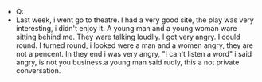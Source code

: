 - Q:
- Last week, i went go to theatre. I had a very good site, the play was very interesting,  i didn't enjoy it. A young man and a young woman ware sitting behind me. They ware talking loudlly. I got very angry. I could round. I turned round, i looked were a man and a women angry, they are not a pencent. In they end i was very angry, "I can't listen a word" i said angry, is not you business.a young man said rudly, this a not private conversation.